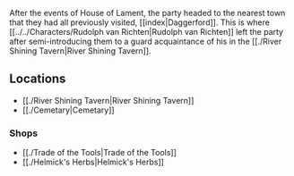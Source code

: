 After the events of House of Lament, the party headed to the nearest town that they had all previously visited, [[index|Daggerford]]. This is where [[../../Characters/Rudolph van Richten|Rudolph van Richten]] left the party after semi-introducing them to a guard acquaintance of his in the [[./River Shining Tavern|River Shining Tavern]].

## Locations
- [[./River Shining Tavern|River Shining Tavern]]
- [[./Cemetary|Cemetary]]

### Shops
- [[./Trade of the Tools|Trade of the Tools]]
- [[./Helmick's Herbs|Helmick's Herbs]]
